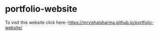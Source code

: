# portfolio-website
To visit this website click here:-https://mrvishalsharma.github.io/portfolio-website/
